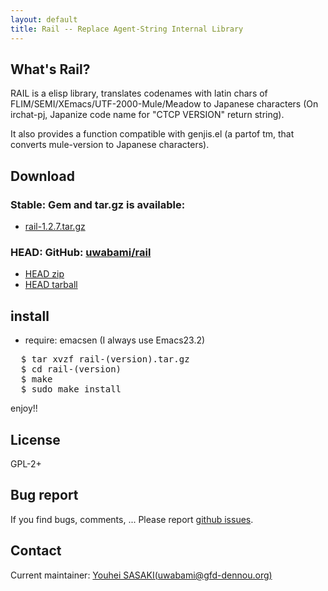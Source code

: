 ```yaml
---
layout: default
title: Rail -- Replace Agent-String Internal Library
---
```


What's Rail?
------------

RAIL is a elisp library, translates codenames with latin chars of
FLIM/SEMI/XEmacs/UTF-2000-Mule/Meadow to Japanese characters (On
irchat-pj, Japanize code name for "CTCP VERSION" return string).

It also provides a function compatible with genjis.el (a partof tm, that
converts mule-version to Japanese characters).

Download
--------

### Stable: Gem and tar.gz is available:

* [rail-1.2.7.tar.gz](pkg/rail-1.2.7.tar.gz)

### HEAD: GitHub: [uwabami/rail](https://github.com/uwabami/rail/)

* [HEAD zip](https://github.com/uwabami/rail/zipball/master)
* [HEAD tarball](https://github.com/uwabami/rail/tarball/master)

install
-------

* require: emacsen (I always use Emacs23.2)

<pre>
  $ tar xvzf rail-(version).tar.gz
  $ cd rail-(version)
  $ make
  $ sudo make install
</pre>

enjoy!!

License
-------
GPL-2+

Bug report
----------

If you find bugs, comments, ...
Please report [github issues](https://github.com/uwabami/rail/issues).

Contact
-------

Current maintainer: [Youhei SASAKI(uwabami@gfd-dennou.org)](mailto:uwabami@gfd-dennou.org)
